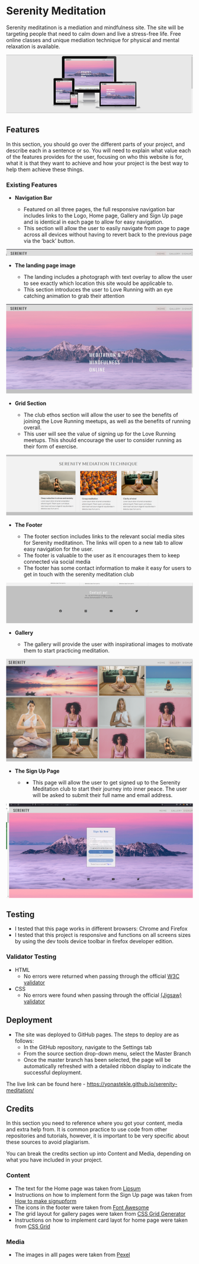 # Serenity Meditation

Serenity meditatinon is a mediation and mindfulness site. The site will be targeting people that need to calm down and live a stress-free life. Free online classes and unique mediation technique for physical and mental relaxation is available.

![Responsice ](images/image.PNG)

## Features 

In this section, you should go over the different parts of your project, and describe each in a sentence or so. You will need to explain what value each of the features provides for the user, focusing on who this website is for, what it is that they want to achieve and how your project is the best way to help them achieve these things.

### Existing Features

- __Navigation Bar__

  - Featured on all three pages, the full responsive navigation bar includes links to the Logo, Home page, Gallery and Sign Up page and is identical in each page to allow for easy navigation.
  - This section will allow the user to easily navigate from page to page across all devices without having to revert back to the previous page via the ‘back’ button. 

![Nav Bar](images/nav-bar.PNG)

- __The landing page image__

  - The landing includes a photograph with text overlay to allow the user to see exactly which location this site would be applicable to. 
  - This section introduces the user to Love Running with an eye catching animation to grab their attention

![Landing Page](images/Main-image.PNG)

- __Grid Section__

  - The club ethos section will allow the user to see the benefits of joining the Love Running meetups, as well as the benefits of running overall. 
  - This user will see the value of signing up for the Love Running meetups. This should encourage the user to consider running as their form of exercise. 

![Grid](images/Grid-section.PNG)



- __The Footer__ 

  - The footer section includes links to the relevant social media sites for Serenity meditatinon. The links will open to a new tab to allow easy navigation for the user. 
  - The footer is valuable to the user as it encourages them to keep connected via social media
  - The footer has some contact information to make it easy for users to get in touch with the serenity meditation club

![Footer](images/footer.PNG)

- __Gallery__

  - The gallery will provide the user with inspirational images to motivate them to start practicing meditation.

![Gallery](images/gallery-image.PNG)

- __The Sign Up Page__

  - - This page will allow the user to get signed up to the Serenity Meditation club to start their journey into inner peace. The user will be asked to submit their full name and    email address. 

![Sign Up](images/signup-img.PNG)


## Testing 

- I tested that this page works in different browsers: Chrome and Firefox
- I tested that this project is responsive and functions on all screens sizes by using the dev tools device toolbar in firefox developer edition.

### Validator Testing 

- HTML
  - No errors were returned when passing through the official [W3C validator](https://validator.w3.org/nu/?doc=https%3A%2F%2Fyonastekle.github.io%2Fserenity-meditation%2F)
- CSS
  - No errors were found when passing through the official [(Jigsaw) validator](http://jigsaw.w3.org/css-validator/validator?uri=+https%3A%2F%2Fyonastekle.github.io%2Fserenity-meditation%2F&profile=css3svg&usermedium=all&warning=1&vextwarning=)


## Deployment 

- The site was deployed to GitHub pages. The steps to deploy are as follows: 
  - In the GitHub repository, navigate to the Settings tab 
  - From the source section drop-down menu, select the Master Branch
  - Once the master branch has been selected, the page will be automatically refreshed with a detailed ribbon display to indicate the successful deployment. 

The live link can be found here - https://yonastekle.github.io/serenity-meditation/


## Credits 

In this section you need to reference where you got your content, media and extra help from. It is common practice to use code from other repositories and tutorials, however, it is important to be very specific about these sources to avoid plagiarism. 

You can break the credits section up into Content and Media, depending on what you have included in your project. 

### Content 

- The text for the Home page was taken from [Lipsum](https://lipsum.com/) 
- Instructions on how to implement form the Sign Up page was taken from [How to make signupform](https://www.youtube.com/watch?v=lacpTQuE9u8&t=62s/)
- The icons in the footer were taken from [Font Awesome](https://fontawesome.com/)
- The grid layout for  gallery pages were taken from [CSS Grid Generator](https://cssgrid-generator.netlify.app/)
- Instructions on how to implement card layot for home page were taken from [CSS Grid](https://www.youtube.com/watch?v=rV67qQahXAc)


### Media

- The images in alll pages were taken from [Pexel](https://www.pexels.com/sv-se/)

